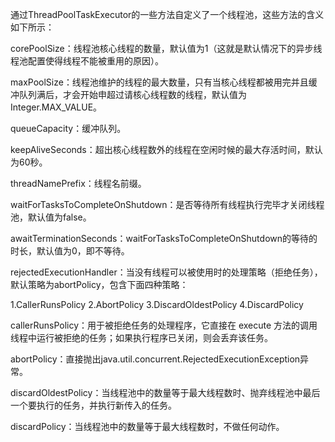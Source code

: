 通过ThreadPoolTaskExecutor的一些方法自定义了一个线程池，这些方法的含义如下所示：

corePoolSize：线程池核心线程的数量，默认值为1（这就是默认情况下的异步线程池配置使得线程不能被重用的原因）。

maxPoolSize：线程池维护的线程的最大数量，只有当核心线程都被用完并且缓冲队列满后，才会开始申超过请核心线程数的线程，默认值为Integer.MAX_VALUE。

queueCapacity：缓冲队列。

keepAliveSeconds：超出核心线程数外的线程在空闲时候的最大存活时间，默认为60秒。

threadNamePrefix：线程名前缀。

waitForTasksToCompleteOnShutdown：是否等待所有线程执行完毕才关闭线程池，默认值为false。

awaitTerminationSeconds：waitForTasksToCompleteOnShutdown的等待的时长，默认值为0，即不等待。

rejectedExecutionHandler：当没有线程可以被使用时的处理策略（拒绝任务），默认策略为abortPolicy，包含下面四种策略：

1.CallerRunsPolicy
2.AbortPolicy
3.DiscardOldestPolicy
4.DiscardPolicy

callerRunsPolicy：用于被拒绝任务的处理程序，它直接在 execute 方法的调用线程中运行被拒绝的任务；如果执行程序已关闭，则会丢弃该任务。

abortPolicy：直接抛出java.util.concurrent.RejectedExecutionException异常。

discardOldestPolicy：当线程池中的数量等于最大线程数时、抛弃线程池中最后一个要执行的任务，并执行新传入的任务。

discardPolicy：当线程池中的数量等于最大线程数时，不做任何动作。